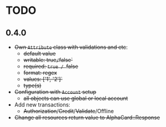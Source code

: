 # TODO

## 0.4.0

* ~~Own `Attribute` class with validations and etc~~:
    - ~~default value~~
    - ~~writable: true` / `false`~~
    - ~~required: `true / `false~~
    - ~~format: regex~~
    - ~~values: ['1', '2']`~~
    - ~~type(s)~~
* ~~Configuration with `Account` setup~~
    - ~~all objects can use global or local account~~
* Add new transactions:
    - ~~Authorization~~/~~Credit~~/~~Validate~~/Offline
* ~~Change all resources return value to AlphaCard::Response~~
